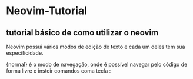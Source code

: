 # Neovim-Tutorial
## tutorial básico de como utilizar o neovim

Neovim possui vários modos de edição de texto e cada um deles tem sua especificidade.

{normal} é o modo de navegação, onde é possível navegar pelo código de forma livre e insteir comandos coma tecla :
